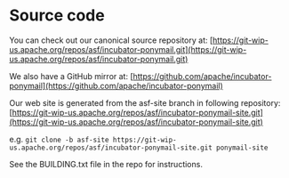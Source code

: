 # Source code

You can check out our canonical source repository at:
[https://git-wip-us.apache.org/repos/asf/incubator-ponymail.git](https://git-wip-us.apache.org/repos/asf/incubator-ponymail.git)


We also have a GitHub mirror at: [https://github.com/apache/incubator-ponymail](https://github.com/apache/incubator-ponymail)

Our web site is generated from the asf-site branch in following repository: 
[https://git-wip-us.apache.org/repos/asf/incubator-ponymail-site.git](https://git-wip-us.apache.org/repos/asf/incubator-ponymail-site.git)

e.g. `git clone -b asf-site https://git-wip-us.apache.org/repos/asf/incubator-ponymail-site.git ponymail-site`

See the BUILDING.txt file in the repo for instructions.